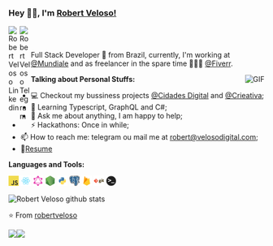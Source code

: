 ### Hey 👋🏽, I'm [Robert Veloso!](https://robertveloso.com) 

<a href="https://www.linkedin.com/in/robertveloso/">
  <img align="left" alt="Robert Veloso Linkedin" width="22px" src="https://cdn.jsdelivr.net/npm/simple-icons@v3/icons/linkedin.svg" />
</a>
<a href="https://t.me/robertveloso">
  <img align="left" alt="Robert Veloso Telegram" width="22px" src="https://cdn.jsdelivr.net/npm/simple-icons@v3/icons/telegram.svg" />
</a>

<br />
<br />

Full Stack Developer 🚀 from Brazil, currently, I'm working at [@Mundiale](https://mundiale.com.br/) and as freelancer in the spare time 👨🏽‍💻 [@Fiverr](https://www.fiverr.com/crieativa).

<img align="right" alt="GIF" src="https://media.giphy.com/media/836HiJc7pgzy8iNXCn/giphy.gif" />
  
**Talking about Personal Stuffs:**

- 💻 Checkout my bussiness projects [@Cidades Digital](https://cidadesdigital.com/) and [@Crieativa](https://crieativa.com/);
- 🌱 Learning Typescript, GraphQL and C#; 
- 💬 Ask me about anything, I am happy to help;
- ⚡️ Hackathons: Once in while;
- 📫 How to reach me: telegram ou mail me at robert@velosodigital.com;
- 📝[Resume](https://drive.google.com/file/d/1AavWIBoVNbwOhTunzQaWekFV2h0_yI4d/view?usp=sharing)

**Languages and Tools:**  

<code><img height="20" src="https://raw.githubusercontent.com/github/explore/80688e429a7d4ef2fca1e82350fe8e3517d3494d/topics/javascript/javascript.png"></code>
<code><img height="20" src="https://raw.githubusercontent.com/github/explore/80688e429a7d4ef2fca1e82350fe8e3517d3494d/topics/react/react.png"></code>
<code><img height="20" src="https://raw.githubusercontent.com/github/explore/5c058a388828bb5fde0bcafd4bc867b5bb3f26f3/topics/graphql/graphql.png"></code>
<code><img height="20" src="https://raw.githubusercontent.com/github/explore/80688e429a7d4ef2fca1e82350fe8e3517d3494d/topics/nodejs/nodejs.png"></code>
<code><img height="20" src="https://raw.githubusercontent.com/github/explore/80688e429a7d4ef2fca1e82350fe8e3517d3494d/topics/python/python.png"></code>
<code><img height="20" src="https://raw.githubusercontent.com/github/explore/80688e429a7d4ef2fca1e82350fe8e3517d3494d/topics/postgresql/postgresql.png"></code>
<code><img height="20" src="https://raw.githubusercontent.com/github/explore/80688e429a7d4ef2fca1e82350fe8e3517d3494d/topics/firebase/firebase.png"></code>
<code><img height="20" src="https://raw.githubusercontent.com/github/explore/80688e429a7d4ef2fca1e82350fe8e3517d3494d/topics/git/git.png"></code>
<code><img height="20" src="https://raw.githubusercontent.com/github/explore/80688e429a7d4ef2fca1e82350fe8e3517d3494d/topics/terminal/terminal.png"></code>



![Robert Veloso github stats](https://github-readme-stats.vercel.app/api?username=robertveloso&show_icons=true&hide_border=true)

⭐️ From [robertveloso](https://github.com/robertveloso)


<a href="https://github.com/robertveloso/americanas-meu-ticket">
  <img align="left" src="https://github-readme-stats.vercel.app/api/pin/?username=robertveloso&repo=americanas-meu-ticket" />
</a>

<a href="https://github.com/robertveloso/fastfeet">
  <img align="left" src="https://github-readme-stats.vercel.app/api/pin/?username=robertveloso&repo=fastfeet" />
</a>


